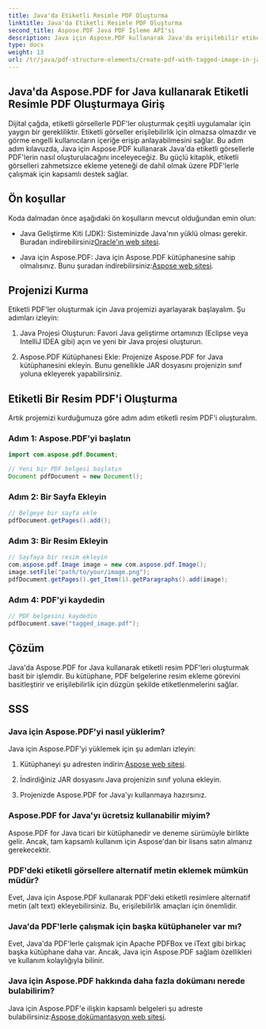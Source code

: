 ```yaml
---
title: Java'da Etiketli Resimle PDF Oluşturma
linktitle: Java'da Etiketli Resimle PDF Oluşturma
second_title: Aspose.PDF Java PDF İşleme API'si
description: Java için Aspose.PDF kullanarak Java'da erişilebilir etiketli resim PDF'leri oluşturmayı öğrenin. Sorunsuz PDF oluşturma için adım adım kılavuzumuzu izleyin.
type: docs
weight: 13
url: /tr/java/pdf-structure-elements/create-pdf-with-tagged-image-in-java/
---
```


## Java'da Aspose.PDF for Java kullanarak Etiketli Resimle PDF Oluşturmaya Giriş

Dijital çağda, etiketli görsellerle PDF'ler oluşturmak çeşitli uygulamalar için yaygın bir gerekliliktir. Etiketli görseller erişilebilirlik için olmazsa olmazdır ve görme engelli kullanıcıların içeriğe erişip anlayabilmesini sağlar. Bu adım adım kılavuzda, Java için Aspose.PDF kullanarak Java'da etiketli görsellerle PDF'lerin nasıl oluşturulacağını inceleyeceğiz. Bu güçlü kitaplık, etiketli görselleri zahmetsizce ekleme yeteneği de dahil olmak üzere PDF'lerle çalışmak için kapsamlı destek sağlar.

## Ön koşullar

Koda dalmadan önce aşağıdaki ön koşulların mevcut olduğundan emin olun:

-  Java Geliştirme Kiti (JDK): Sisteminizde Java'nın yüklü olması gerekir. Buradan indirebilirsiniz[Oracle'ın web sitesi](https://www.oracle.com/java/technologies/javase-downloads.html).

-  Java için Aspose.PDF: Java için Aspose.PDF kütüphanesine sahip olmalısınız. Bunu şuradan indirebilirsiniz:[Aspose web sitesi](https://releases.aspose.com/pdf/java/).

## Projenizi Kurma

Etiketli PDF'ler oluşturmak için Java projemizi ayarlayarak başlayalım. Şu adımları izleyin:

1. Java Projesi Oluşturun: Favori Java geliştirme ortamınızı (Eclipse veya IntelliJ IDEA gibi) açın ve yeni bir Java projesi oluşturun.

2. Aspose.PDF Kütüphanesi Ekle: Projenize Aspose.PDF for Java kütüphanesini ekleyin. Bunu genellikle JAR dosyasını projenizin sınıf yoluna ekleyerek yapabilirsiniz.

## Etiketli Bir Resim PDF'i Oluşturma

Artık projemizi kurduğumuza göre adım adım etiketli resim PDF'i oluşturalım.

### Adım 1: Aspose.PDF'yi başlatın

```java
import com.aspose.pdf.Document;

// Yeni bir PDF belgesi başlatın
Document pdfDocument = new Document();
```

### Adım 2: Bir Sayfa Ekleyin

```java
// Belgeye bir sayfa ekle
pdfDocument.getPages().add();
```

### Adım 3: Bir Resim Ekleyin

```java
// Sayfaya bir resim ekleyin
com.aspose.pdf.Image image = new com.aspose.pdf.Image();
image.setFile("path/to/your/image.png");
pdfDocument.getPages().get_Item(1).getParagraphs().add(image);
```

### Adım 4: PDF'yi kaydedin

```java
// PDF belgesini kaydedin
pdfDocument.save("tagged_image.pdf");
```

## Çözüm

Java'da Aspose.PDF for Java kullanarak etiketli resim PDF'leri oluşturmak basit bir işlemdir. Bu kütüphane, PDF belgelerine resim ekleme görevini basitleştirir ve erişilebilirlik için düzgün şekilde etiketlenmelerini sağlar.

## SSS

### Java için Aspose.PDF'yi nasıl yüklerim?

Java için Aspose.PDF'yi yüklemek için şu adımları izleyin:

1.  Kütüphaneyi şu adresten indirin:[Aspose web sitesi](https://releases.aspose.com/pdf/java/).

2. İndirdiğiniz JAR dosyasını Java projenizin sınıf yoluna ekleyin.

3. Projenizde Aspose.PDF for Java'yı kullanmaya hazırsınız.

### Aspose.PDF for Java'yı ücretsiz kullanabilir miyim?

Aspose.PDF for Java ticari bir kütüphanedir ve deneme sürümüyle birlikte gelir. Ancak, tam kapsamlı kullanım için Aspose'dan bir lisans satın almanız gerekecektir.

### PDF'deki etiketli görsellere alternatif metin eklemek mümkün müdür?

Evet, Java için Aspose.PDF kullanarak PDF'deki etiketli resimlere alternatif metin (alt text) ekleyebilirsiniz. Bu, erişilebilirlik amaçları için önemlidir.

### Java'da PDF'lerle çalışmak için başka kütüphaneler var mı?

Evet, Java'da PDF'lerle çalışmak için Apache PDFBox ve iText gibi birkaç başka kütüphane daha var. Ancak, Java için Aspose.PDF sağlam özellikleri ve kullanım kolaylığıyla bilinir.

### Java için Aspose.PDF hakkında daha fazla dokümanı nerede bulabilirim?

 Java için Aspose.PDF'e ilişkin kapsamlı belgeleri şu adreste bulabilirsiniz:[Aspose dokümantasyon web sitesi](https://reference.aspose.com/pdf/java/).